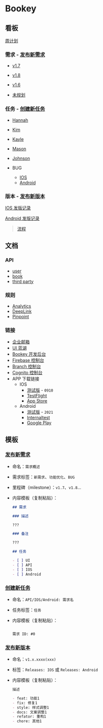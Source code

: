# Bookey

## 看板

[周计划](https://github.com/bookey-dev/bookey.requirement/issues?q=is%3Aopen+is%3Aissue+label%3A%E5%91%A8%E8%AE%A1%E5%88%92)

### 需求 - [发布新需求](#发布新需求)

- [v1.7](https://github.com/bookey-dev/bookey.requirement/projects/12)
- [v1.8](https://github.com/bookey-dev/bookey.requirement/projects/13)
- [v1.6](https://github.com/bookey-dev/bookey.requirement/projects/11)

- [未规划](https://github.com/bookey-dev/bookey.requirement/issues?q=is%3Aopen+is%3Aissue+no%3Amilestone)

### 任务 - [创建新任务](#创建新任务)

- [Hannah](https://github.com/bookey-dev/bookey.requirement/issues/assigned/Hannah960906)

- [Kim](https://github.com/bookey-dev/bookey.requirement/issues/assigned/itwangxiang)

- [Kayle](https://github.com/bookey-dev/bookey.requirement/issues/assigned/Coolll)

- [Mason](https://github.com/bookey-dev/bookey.requirement/issues/assigned/dyz930509)

- [Johnson](https://github.com/bookey-dev/bookey.requirement/issues/assigned/Johnsonkk2020)

- BUG
  - [IOS](https://github.com/bookey-dev/bookey.requirement/issues?q=is%3Aopen+is%3Aissue+label%3A%22Bug%3A+IOS%22)
  - [Android](https://github.com/bookey-dev/bookey.requirement/issues?q=is%3Aopen+is%3Aissue+label%3A%22Bug%3A+Android%22)

### 版本 - [发布新版本](#发布新版本) 

[IOS 发版记录](https://github.com/bookey-dev/bookey.requirement/issues?q=is%3Aissue+label%3AReleases%EF%BC%9AIOS)

[Android 发版记录](https://github.com/bookey-dev/bookey.requirement/issues?q=is%3Aissue+label%3AReleases%EF%BC%9AAndroid+)

> [流程](docs/process-specification.md#版本发布)

## 文档

### API

- [user](https://dev.bookey.app:8081/swagger-ui.html)
- [book](https://dev.bookey.app:8082/swagger-ui.html)
- [third party](https://dev.bookey.app:8083/swagger-ui.html)

### 规则

- [Analytics](https://github.com/bookey-dev/bookey.docs/wiki/Analytics)
- [DeepLink](https://github.com/bookey-dev/bookey.docs/wiki/DeepLink)
- [Pinpoint](https://github.com/bookey-dev/bookey.docs/wiki/Pinpoint)

### 链接

- [企业邮箱](https://exmail.qq.com/login)
- [UI 蓝湖](https://lanhuapp.com/web/#/item?tid=5a7e615e-5e48-4932-8c33-c7e5075107ea)
- [Bookey 开发后台](https://dev.bookey.app/sys/Home)
- [Firebase 控制台](https://console.firebase.google.com/project/helpful-topic-261709/overview)
- [Branch 控制台](https://dashboard.branch.io)
- [Cognito 控制台](https://us-west-2.console.aws.amazon.com/cognito/users/?region=us-west-2#)
- APP 下载链接
  - IOS
    - [测试版](https://www.pgyer.com/o9So) - `0910`
    - [TestFlight](https://apps.apple.com/cn/app/testflight/id899247664)
    - [App Store](https://apps.apple.com/cn/app/id1490069864)
  - Android
    - [测试版](https://www.pgyer.com/C5re) - `2021`
    - [Internaltest](https://play.google.com/apps/internaltest/4700196513230198982)
    - [Google Play](https://play.google.com/store/apps/details?id=app.bookey)

## 模板

### [发布新需求](https://github.com/bookey-dev/bookey.requirement/issues/new/choose)

- 命名：`需求概述`
- 需求标签：`新需求`、`功能优化`、`BUG`
- 里程碑（milestone）：`v1.7`、`v1.8`...
- 内容模板（复制粘贴）：

  ```md
  ## 需求

  ### 描述

  ???

  ### 备注

  ???

  ## 任务

  - [ ] UI
  - [ ] API
  - [ ] IOS
  - [ ] Android

  ```

### [创建新任务](https://github.com/bookey-dev/bookey.requirement/issues/new/choose)

- 命名：`API/IOS/Android: 需求名`
- 任务标签：`任务`
- 内容模板（复制粘贴）：

  ```md
  
  需求 ID: #0

  ```

### [发布新版本](https://github.com/bookey-dev/bookey.requirement/issues/new/choose)

- 命名：`v1.x.xxxx(xxx)`
- 标签：`Releases: IOS` 或 `Releases: Android`
- 内容模板（复制粘贴）：

   ```md
   描述

   - feat: 功能1
   - fix: 修复1
   - style: 样式调整1
   - docs: 文案调整1
   - refator: 重构1
   - chore: 其他1
   ```
